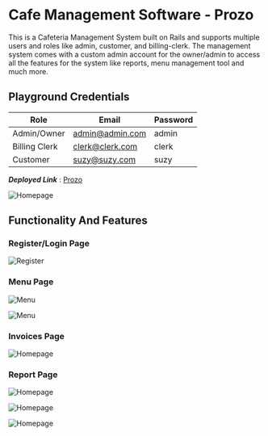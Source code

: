 # Cafe Management Software - Prozo
This is a Cafeteria Management System built on Rails and supports multiple users and roles like admin, customer, and billing-clerk. The management system comes with a custom admin account for the owner/admin to access all the features for the system like reports, menu management tool and much more.

## Playground Credentials

Role           |  Email           | Password
-------------- | ---------------- | ------------- |
Admin/Owner    | admin@admin.com  | admin
Billing Clerk  | clerk@clerk.com  | clerk
Customer       | suzy@suzy.com    | suzy

___Deployed Link___ : [Prozo](https://prozo-cafe.herokuapp.com/ "Prozo")


![Homepage](/Screenshots/Homepage.bmp)

## Functionality And Features

### Register/Login Page

![Register](/Screenshots/Register.bmp)

### Menu Page

![Menu](/Screenshots/Menu.bmp)

![Menu](/Screenshots/Edit.bmp)

### Invoices Page

![Homepage](/Screenshots/Orders.bmp)

### Report Page

![Homepage](/Screenshots/Report1.bmp)

![Homepage](/Screenshots/Report2.bmp)

![Homepage](/Screenshots/Report3.bmp)
